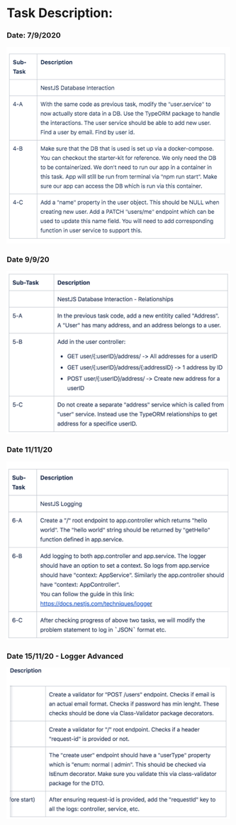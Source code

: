 # Task Description:

### Date: 7/9/2020
![Task](https://github.com/pauljoegeorge/nodejs-learning/blob/master/19-auth-jwt/images/user-authentication-typeORM.png)

### Date 9/9/20
![Task- DB Interaction](https://github.com/pauljoegeorge/nodejs-learning/blob/master/19-auth-jwt/images/db-interaction.png)

### Date 11/11/20
![Task- Logger](https://github.com/pauljoegeorge/nodejs-learning/blob/master/19-auth-jwt/images/logging.png)


### Date 15/11/20 - Logger Advanced
![Logger Advanced](https://github.com/pauljoegeorge/nodejs-learning/blob/master/19-auth-jwt/images/logger-advanced.png)
